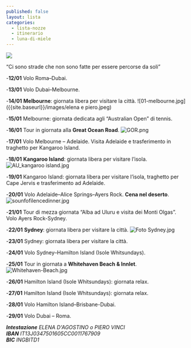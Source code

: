 ```yaml
---
published: false
layout: lista
categories:
  - lista-nozze
  - itinerario
  - luna-di-miele
---
```

![]({{site.baseurl}}/images/elena%20e%20piero.jpeg)

<div class="citazione">
“Ci sono strade che non sono fatte per essere percorse da soli”
</div> 

-**12/01**	Volo Roma–Dubai.

-**13/01**	Volo Dubai–Melbourne.

-**14/01**	**Melbourne**: giornata libera per visitare la città.
![01-melbourne.jpg]({{site.baseurl}}/images/elena e piero.jpeg)

-**15/01**	Melbourne: giornata dedicata agli “Australian Open” di tennis.

-**16/01**	Tour in giornata alla **Great Ocean Road**.
![GOR.png]({{site.baseurl}}/images/GOR.png)

-**17/01**	Volo Melbourne – Adelaide. Visita Adelaide e trasferimento in traghetto per Kangaroo Island.

-**18/01**	**Kangaroo Island**: giornata libera per visitare l’isola.
![AU_kangaroo island.jpg]({{site.baseurl}}/images/AU_kangaroo%20island.jpg)

-**19/01**	Kangaroo Island: giornata libera per visitare l’isola, traghetto per Cape Jervis e trasferimento ad Adelaide.

-**20/01**	Volo Adelaide–Alice Springs–Ayers Rock. **Cena nel deserto**.
![sounfofilencedinner.jpg]({{site.baseurl}}/images/sounfofilencedinner.jpg)

-**21/01**	Tour di mezza giornata “Alba ad Uluru e visita dei Monti Olgas”.          
Volo Ayers Rock-Sydney.

-**22/01**	**Sydney**: giornata libera per visitare la città.
![Foto Sydney.jpg]({{site.baseurl}}/images/Foto%20Sydney.jpg)

-**23/01**	Sydney: giornata libera per visitare la città.

-**24/01**	Volo Sydney–Hamilton Island (Isole Whitsundays).

-**25/01**	Tour in giornata a **Whitehaven Beach & Innlet**.
![Whitehaven-Beach.jpg]({{site.baseurl}}/images/Whitehaven-Beach.jpg)

-**26/01**	Hamilton Island (Isole Whitsundays): giornata relax.

-**27/01**	Hamilton Island (Isole Whitsundays): giornata relax.

-**28/01**	Volo Hamilton Island–Brisbane-Dubai.

-**29/01**	Volo Dubai – Roma.
            
<address>
<strong>Intestazione</strong> ELENA D'AGOSTINO o PIERO VINCI<br/>
<strong>IBAN</strong> IT13J0347501605CC0011767909<br/>
<strong>BIC</strong> INGBITD1<br/>
</address>
